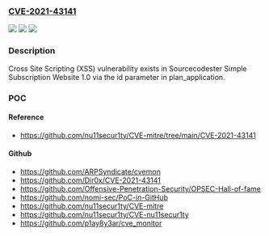 ### [CVE-2021-43141](https://cve.mitre.org/cgi-bin/cvename.cgi?name=CVE-2021-43141)
![](https://img.shields.io/static/v1?label=Product&message=n%2Fa&color=blue)
![](https://img.shields.io/static/v1?label=Version&message=n%2Fa&color=blue)
![](https://img.shields.io/static/v1?label=Vulnerability&message=n%2Fa&color=brighgreen)

### Description

Cross Site Scripting (XSS) vulnerability exists in Sourcecodester Simple Subscription Website 1.0 via the id parameter in plan_application.

### POC

#### Reference
- https://github.com/nu11secur1ty/CVE-mitre/tree/main/CVE-2021-43141

#### Github
- https://github.com/ARPSyndicate/cvemon
- https://github.com/Dir0x/CVE-2021-43141
- https://github.com/Offensive-Penetration-Security/OPSEC-Hall-of-fame
- https://github.com/nomi-sec/PoC-in-GitHub
- https://github.com/nu11secur1ty/CVE-mitre
- https://github.com/nu11secur1ty/CVE-nu11secur1ty
- https://github.com/p1ay8y3ar/cve_monitor

